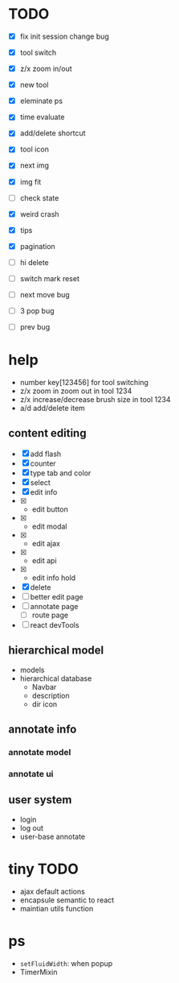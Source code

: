 # TODO
- [x] fix init session change bug
- [x] tool switch
- [x] z/x zoom in/out
- [x] new tool
- [x] eleminate ps
- [x] time evaluate
- [x] add/delete shortcut
- [x] tool icon
- [x] next img
- [x] img fit
- [ ] check state
- [x] weird crash
- [x] tips
- [x] pagination
- [ ] hi delete
- [ ] switch mark reset
- [ ] next move bug
- [ ] 3 pop bug
- [ ] prev bug


# help
*  number key[123456] for tool switching
*  z/x zoom in zoom out in tool 1234
*  z/x increase/decrease brush size in tool 1234
*  a/d add/delete item



## content editing
- [x]   add flash
- [x]   counter
- [x]   type tab and color
- [x]   select
- [x]  edit info
- [x] *   edit button
- [x] *   edit modal
- [x] *   edit ajax
- [x] *   edit api
- [x] *   edit info hold
- [x]  delete
- [ ]   better edit page
- [ ]  annotate page
    - [ ]   route page
- [ ]   react devTools

## hierarchical model
*   models
*   hierarchical database
    *   Navbar
    *   description
    *   dir icon


## annotate info
### annotate model
### annotate ui

## user system
*   login
*   log out
*   user-base annotate

# tiny TODO
*   ajax default actions
*   encapsule semantic to react
*   maintian utils function



# ps
*   `setFluidWidth`: when popup
*   TimerMixin
